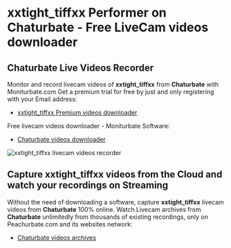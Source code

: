 # xxtight_tiffxx Performer on Chaturbate - Free LiveCam videos downloader

## Chaturbate Live Videos Recorder

Monitor and record livecam videos of **xxtight_tiffxx** from **Chaturbate** with Moniturbate.com
Get a premium trial for free by just and only registering with your Email address:
* [xxtight_tiffxx Premium videos downloader](https://moniturbate.com/request-demo-licence-key.html)

Free livecam videos downloader - Moniturbate Software:
* [Chaturbate videos downloader](https://moniturbate.com/moniturbate-download-software.html)

![xxtight_tiffxx livecam videos recorder](https://peachurnet.com/templates/moniturbate-software.png)


## Capture xxtight_tiffxx videos from the Cloud and watch your recordings on Streaming

Without the need of downloading a software, capture **xxtight_tiffxx** livecam videos from **Chaturbate** 100% online.
Watch Livecam archives from **Chaturbate** unlimitedly from thousands of existing recordings, only on Peachurbate.com and its websites network:
* [Chaturbate videos archives](https://peachurnet.com/)